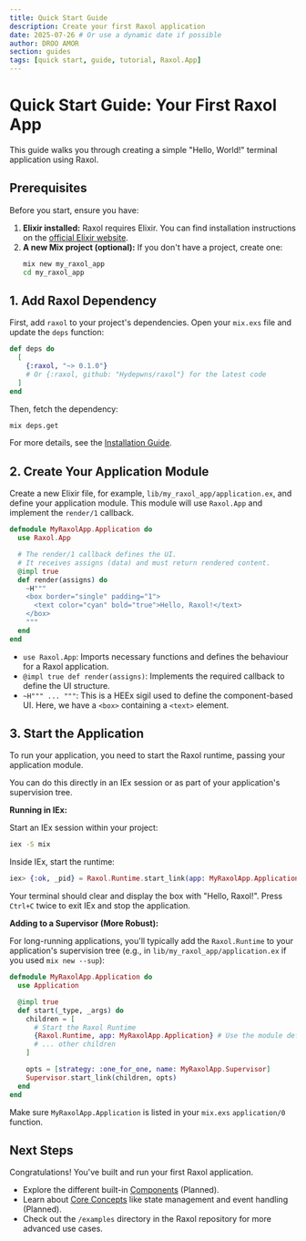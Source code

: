 ```yaml
---
title: Quick Start Guide
description: Create your first Raxol application
date: 2025-07-26 # Or use a dynamic date if possible
author: DROO AMOR
section: guides
tags: [quick start, guide, tutorial, Raxol.App]
---
```


# Quick Start Guide: Your First Raxol App

This guide walks you through creating a simple "Hello, World!" terminal application using Raxol.

## Prerequisites

Before you start, ensure you have:

1.  **Elixir installed:** Raxol requires Elixir. You can find installation instructions on the [official Elixir website](https://elixir-lang.org/install.html).
2.  **A new Mix project (optional):** If you don't have a project, create one:
    ```bash
    mix new my_raxol_app
    cd my_raxol_app
    ```

## 1. Add Raxol Dependency

First, add `raxol` to your project's dependencies. Open your `mix.exs` file and update the `deps` function:

```elixir
def deps do
  [
    {:raxol, "~> 0.1.0"}
    # Or {:raxol, github: "Hydepwns/raxol"} for the latest code
  ]
end
```

Then, fetch the dependency:

```bash
mix deps.get
```

For more details, see the [Installation Guide](../installation/Installation.md).

## 2. Create Your Application Module

Create a new Elixir file, for example, `lib/my_raxol_app/application.ex`, and define your application module. This module will use `Raxol.App` and implement the `render/1` callback.

```elixir
defmodule MyRaxolApp.Application do
  use Raxol.App

  # The render/1 callback defines the UI.
  # It receives assigns (data) and must return rendered content.
  @impl true
  def render(assigns) do
    ~H"""
    <box border="single" padding="1">
      <text color="cyan" bold="true">Hello, Raxol!</text>
    </box>
    """
  end
end
```

- `use Raxol.App`: Imports necessary functions and defines the behaviour for a Raxol application.
- `@impl true def render(assigns)`: Implements the required callback to define the UI structure.
- `~H""" ... """`: This is a HEEx sigil used to define the component-based UI. Here, we have a `<box>` containing a `<text>` element.

## 3. Start the Application

To run your application, you need to start the Raxol runtime, passing your application module.

You can do this directly in an IEx session or as part of your application's supervision tree.

**Running in IEx:**

Start an IEx session within your project:

```bash
iex -S mix
```

Inside IEx, start the runtime:

```elixir
iex> {:ok, _pid} = Raxol.Runtime.start_link(app: MyRaxolApp.Application)
```

Your terminal should clear and display the box with "Hello, Raxol!". Press `Ctrl+C` twice to exit IEx and stop the application.

**Adding to a Supervisor (More Robust):**

For long-running applications, you'll typically add the `Raxol.Runtime` to your application's supervision tree (e.g., in `lib/my_raxol_app/application.ex` if you used `mix new --sup`):

```elixir
defmodule MyRaxolApp.Application do
  use Application

  @impl true
  def start(_type, _args) do
    children = [
      # Start the Raxol Runtime
      {Raxol.Runtime, app: MyRaxolApp.Application} # Use the module defined in step 2
      # ... other children
    ]

    opts = [strategy: :one_for_one, name: MyRaxolApp.Supervisor]
    Supervisor.start_link(children, opts)
  end
end
```

Make sure `MyRaxolApp.Application` is listed in your `mix.exs` `application/0` function.

## Next Steps

Congratulations! You've built and run your first Raxol application.

- Explore the different built-in [Components](docs/components/README.md) (Planned).
- Learn about [Core Concepts](docs/concepts/README.md) like state management and event handling (Planned).
- Check out the `/examples` directory in the Raxol repository for more advanced use cases.
